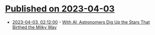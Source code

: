 # [Published on 2023-04-03](index.md)

* [2023-04-03, 02:12:00](https://soylentnews.org/article.pl?sid=23/04/02/1259218&from=rss) - [With AI, Astronomers Dig Up the Stars That Birthed the Milky Way](https://soylentnews.org/article.pl?sid=23/04/02/1259218&from=rss)
